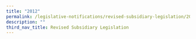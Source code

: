 ```yaml
---
title: "2012"
permalink: /legislative-notifications/revised-subsidiary-legislation/2012/
description: ""
third_nav_title: Revised Subsidiary Legislation
---
```

